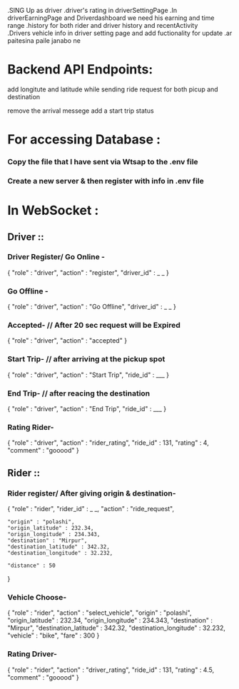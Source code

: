.SING Up as driver 
.driver's rating in driverSettingPage
.In driverEarningPage and Driverdashboard we need his earning and time range
.history for both rider and driver history and recentActivity  
.Drivers vehicle info in driver setting page and add fuctionality for update
.ar paitesina paile janabo ne





# Backend API Endpoints:

add longitute and latitude while sending ride request for both picup and destination

remove the arrival messege add a start trip status 


# For accessing Database : 

### Copy the file that I have sent via Wtsap to the .env file
### Create a new server & then register with info in .env file


# In WebSocket : 

## Driver ::
### Driver Register/ Go Online - 
{
  "role" : "driver",
  "action" : "register",
  "driver_id" : _ _ 
}

### Go Offline - 
{
    "role" : "driver",
  "action" : "Go Offline",
  "driver_id" : _ _ 
}

### Accepted-    // After 20 sec request will be Expired
{
    "role" : "driver",
    "action" : "accepted"
}

### Start Trip- // after arriving at the pickup spot
{
    "role" : "driver",
    "action" : "Start Trip",
    "ride_id" : ___
}

### End Trip- // after reacing the destination
{
    "role" : "driver",
    "action" : "End Trip",
    "ride_id" : ___
}

### Rating Rider-
{
    "role" : "driver",
    "action" : "rider_rating",
    "ride_id" : 131,
    "rating" : 4,
    "comment" :  "gooood"
}



## Rider ::
### Rider register/ After giving origin & destination-
{
    "role" : "rider",
    "rider_id" : _ _,
    "action" : "ride_request",

    "origin" : "polashi",
    "origin_latitude" : 232.34,
    "origin_longitude" : 234.343,
    "destination" : "Mirpur",
    "destination_latitude" : 342.32,
    "destination_longitude" : 32.232,

    "distance" : 50
}

### Vehicle Choose- 
{
    "role" : "rider",
    "action" : "select_vehicle",
    "origin" : "polashi",
    "origin_latitude" : 232.34,
    "origin_longitude" : 234.343,
    "destination" : "Mirpur",
    "destination_latitude" : 342.32,
    "destination_longitude" : 32.232,
    "vehicle" : "bike",
    "fare" : 300
}

### Rating Driver-
{
    "role" : "rider",
    "action" : "driver_rating",
    "ride_id" : 131,
    "rating" : 4.5,
    "comment" :  "gooood"
}



